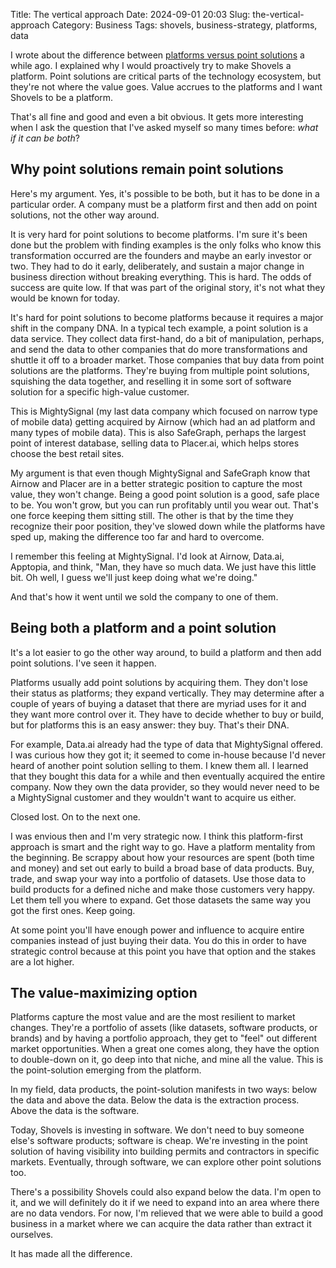 Title: The vertical approach
Date: 2024-09-01 20:03
Slug: the-vertical-approach
Category: Business
Tags: shovels, business-strategy, platforms, data

I wrote about the difference between [platforms versus point solutions]({filename}platforms-versus-point-solutions.md) a while ago. I explained why I would proactively try to make Shovels a platform. Point solutions are critical parts of the technology ecosystem, but they're not where the value goes. Value accrues to the platforms and I want Shovels to be a platform.

That's all fine and good and even a bit obvious. It gets more interesting when I ask the question that I've asked myself so many times before: *what if it can be both*? 

## Why point solutions remain point solutions

Here's my argument. Yes, it's possible to be both, but it has to be done in a particular order. A company must be a platform first and then add on point solutions, not the other way around. 

It is very hard for point solutions to become platforms. I'm sure it's been done but the problem with finding examples is the only folks who know this transformation occurred are the founders and maybe an early investor or two. They had to do it early, deliberately, and sustain a major change in business direction without breaking everything. This is hard. The odds of success are quite low. If that was part of the original story, it's not what they would be known for today.

It's hard for point solutions to become platforms because it requires a major shift in the company DNA. In a typical tech example, a point solution is a data service. They collect data first-hand, do a bit of manipulation, perhaps, and send the data to other companies that do more transformations and shuttle it off to a broader market. Those companies that buy data from point solutions are the platforms. They're buying from multiple point solutions, squishing the data together, and reselling it in some sort of software solution for a specific high-value customer. 

This is MightySignal (my last data company which focused on narrow type of mobile data) getting acquired by Airnow (which had an ad platform and many types of mobile data). This is also SafeGraph, perhaps the largest point of interest database, selling data to Placer.ai, which helps stores choose the best retail sites. 

My argument is that even though MightySignal and SafeGraph know that Airnow and Placer are in a better strategic position to capture the most value, they won't change. Being a good point solution is a good, safe place to be. You won't grow, but you can run profitably until you wear out. That's one force keeping them sitting still. The other is that by the time they recognize their poor position, they've slowed down while the platforms have sped up, making the difference too far and hard to overcome. 

I remember this feeling at MightySignal. I'd look at Airnow, Data.ai, Apptopia, and think, "Man, they have so much data. We just have this little bit. Oh well, I guess we'll just keep doing what we're doing." 

And that's how it went until we sold the company to one of them. 

## Being both a platform and a point solution

It's a lot easier to go the other way around, to build a platform and then add point solutions. I've seen it happen. 

Platforms usually add point solutions by acquiring them. They don't lose their status as platforms; they expand vertically. They may determine after a couple of years of buying a dataset that there are myriad uses for it and they want more control over it. They have to decide whether to buy or build, but for platforms this is an easy answer: they buy. That's their DNA. 

For example, Data.ai already had the type of data that MightySignal offered. I was curious how they got it; it seemed to come in-house because I'd never heard of another point solution selling to them. I knew them all. I learned that they bought this data for a while and then eventually acquired the entire company. Now they own the data provider, so they would never need to be a MightySignal customer and they wouldn't want to acquire us either. 

Closed lost. On to the next one.

I was envious then and I'm very strategic now. I think this platform-first approach is smart and the right way to go. Have a platform mentality from the beginning. Be scrappy about how your resources are spent (both time and money) and set out early to build a broad base of data products. Buy, trade, and swap your way into a portfolio of datasets. Use those data to build products for a defined niche and make those customers very happy. Let them tell you where to expand. Get those datasets the same way you got the first ones. Keep going.

At some point you'll have enough power and influence to acquire entire companies instead of just buying their data. You do this in order to have strategic control because at this point you have that option and the stakes are a lot higher.

## The value-maximizing option

Platforms capture the most value and are the most resilient to market changes. They're a portfolio of assets (like datasets, software products, or brands) and by having a portfolio approach, they get to "feel" out different market opportunities. When a great one comes along, they have the option to double-down on it, go deep into that niche, and mine all the value. This is the point-solution emerging from the platform.

In my field, data products, the point-solution manifests in two ways: below the data and above the data. Below the data is the extraction process. Above the data is the software. 

Today, Shovels is investing in software. We don't need to buy someone else's software products; software is cheap. We're investing in the point solution of having visibility into building permits and contractors in specific markets. Eventually, through software, we can explore other point solutions too. 

There's a possibility Shovels could also expand below the data. I'm open to it, and we will definitely do it if we need to expand into an area where there are no data vendors. For now, I'm relieved that we were able to build a good business in a market where we can acquire the data rather than extract it ourselves. 

It has made all the difference.